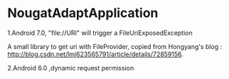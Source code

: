 # NougatAdaptApplication

1.Android 7.0,   "file://URI" will trigger a  FileUriExposedException

A small library to get uri with FileProvider,  copied from Hongyang's blog :
http://blog.csdn.net/lmj623565791/article/details/72859156.

2.Android 6.0 ,dynamic request permission
